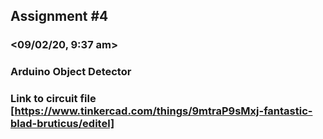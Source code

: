 
## Assignment #4 
### <Rojien Mancao>
### <09/02/20, 9:37 am>
### Arduino Object Detector
### Link to circuit file [https://www.tinkercad.com/things/9mtraP9sMxj-fantastic-blad-bruticus/editel]